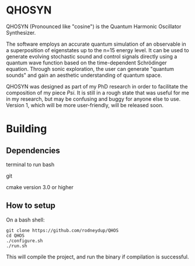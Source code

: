 # QHOSYN

QHOSYN (Pronounced like "cosine") is the Quantum Harmonic Oscillator Synthesizer.

The software employs an accurate quantum simulation of an observable in a superposition of eigenstates up to the n=15 energy level. It can be used to generate evolving stochastic sound and control signals directly using a quantum wave function based on the time-dependent Schrödinger equation. Through sonic exploration, the user can generate "quantum sounds" and gain an aesthetic understanding of quantum space.

QHOSYN was designed as part of my PhD research in order to facilitate the composition of my piece _Psi_. It is still in a rough state that was useful for me in my research, but may be confusing and buggy for anyone else to use. Version 1, which will be more user-friendly, will be released soon.

# Building

## Dependencies

terminal to run bash

git

cmake version 3.0 or higher

## How to setup
On a bash shell:

    git clone https://github.com/rodneydup/QHOS
    cd QHOS
    ./configure.sh
    ./run.sh

This will compile the project, and run the binary if compilation is successful.
